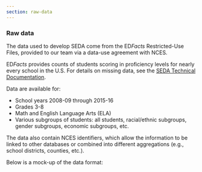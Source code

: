 ```yaml
---
section: raw-data
---
```

### Raw data

The data used to develop SEDA come from the ED<i>Facts</i> Restricted-Use Files, provided to our team via a data-use agreement with NCES.

ED<i>Facts</i> provides counts of students scoring in proficiency levels for nearly every school in the U.S. For details on missing data, see the <a href="/papers/SEDA_documentation_v30_DRAFT09212019.pdf" target="_blank">SEDA Technical Documentation</a>.

Data are available for:

- School years 2008-09 through 2015-16
- Grades 3-8
- Math and English Language Arts (ELA)
- Various subgroups of students: all students, racial/ethnic subgroups, gender subgroups, economic subgroups, etc.

The data also contain NCES identifiers, which allow the information to be linked to other databases or combined into different aggregations (e.g., school districts, counties, etc.).

Below is a mock-up of the data format:
